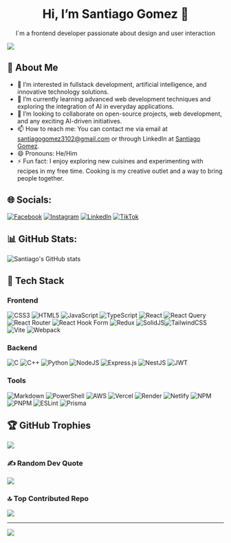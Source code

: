 <h1 align="center">Hi, I’m Santiago Gomez 👋</h1>
<p align="center">I´m a frontend developer passionate about design and user interaction</p>
<img align="center" src="https://i.pinimg.com/originals/08/d1/98/08d1980c243267cde841f669fad70b99.png"/>

## 💫 About Me
- 👀 I’m interested in fullstack development, artificial intelligence, and innovative technology solutions.<br>
- 🌱 I’m currently learning advanced web development techniques and exploring the integration of AI in everyday applications.<br>
- 💞️ I’m looking to collaborate on open-source projects, web development, and any exciting AI-driven initiatives.<br>
- 📫 How to reach me: You can contact me via email at santiagogomez3102@gmail.com or through LinkedIn at [Santiago Gomez](https://www.linkedin.com/in/santiagogomez3102).<br>
- 😄 Pronouns: He/Him<br>
- ⚡ Fun fact: I enjoy exploring new cuisines and experimenting with recipes in my free time. Cooking is my creative outlet and a way to bring people together.<br>

## 🌐 Socials:
[![Facebook](https://img.shields.io/badge/Facebook-%231877F2.svg?logo=Facebook&logoColor=white)](https://www.facebook.com/profile.php?id=100010648092329) [![Instagram](https://img.shields.io/badge/Instagram-%23E4405F.svg?logo=Instagram&logoColor=white)](https://instagram.com/santiago_gomez.31) [![LinkedIn](https://img.shields.io/badge/LinkedIn-%230077B5.svg?logo=linkedin&logoColor=white)](https://www.linkedin.com/in/santiago-gomez-077319267/) [![TikTok](https://img.shields.io/badge/TikTok-%23000000.svg?logo=TikTok&logoColor=white)](https://tiktok.com/@santiago_gomez31) 

## 📊 GitHub Stats:
![Santiago's GitHub stats](https://github-readme-stats.vercel.app/api?username=Santiago3102&show_icons=true&theme=radical)

## 🚀 Tech Stack

### Frontend
![CSS3](https://img.shields.io/badge/css3-%231572B6.svg?style=plastic&logo=css3&logoColor=white) ![HTML5](https://img.shields.io/badge/html5-%23E34F26.svg?style=plastic&logo=html5&logoColor=white) ![JavaScript](https://img.shields.io/badge/javascript-%23323330.svg?style=plastic&logo=javascript&logoColor=%23F7DF1E) ![TypeScript](https://img.shields.io/badge/typescript-%23007ACC.svg?style=plastic&logo=typescript&logoColor=white) ![React](https://img.shields.io/badge/react-%2320232a.svg?style=plastic&logo=react&logoColor=%2361DAFB) ![React Query](https://img.shields.io/badge/-React%20Query-FF4154?style=plastic&logo=react%20query&logoColor=white) ![React Router](https://img.shields.io/badge/React_Router-CA4245?style=plastic&logo=react-router&logoColor=white) ![React Hook Form](https://img.shields.io/badge/React%20Hook%20Form-%23EC5990.svg?style=plastic&logo=reacthookform&logoColor=white) ![Redux](https://img.shields.io/badge/redux-%23593d88.svg?style=plastic&logo=redux&logoColor=white) ![SolidJS](https://img.shields.io/badge/SolidJS-3944F7?style=plastic&logo=solid&logoColor=white)![TailwindCSS](https://img.shields.io/badge/tailwindcss-%2338B2AC.svg?style=plastic&logo=tailwind-css&logoColor=white) ![Vite](https://img.shields.io/badge/Vite-%23646CFF.svg?style=plastic&logo=vite&logoColor=white) ![Webpack](https://img.shields.io/badge/webpack-%238DD6F9.svg?style=plastic&logo=webpack&logoColor=black)

### Backend
![C](https://img.shields.io/badge/c-%2300599C.svg?style=plastic&logo=c&logoColor=white) ![C++](https://img.shields.io/badge/c++-%2300599C.svg?style=plastic&logo=c%2B%2B&logoColor=white) ![Python](https://img.shields.io/badge/python-3670A0?style=plastic&logo=python&logoColor=ffdd54) ![NodeJS](https://img.shields.io/badge/node.js-6DA55F?style=plastic&logo=node.js&logoColor=white) ![Express.js](https://img.shields.io/badge/express.js-%23404d59.svg?style=plastic&logo=express&logoColor=%2361DAFB) ![NestJS](https://img.shields.io/badge/nestjs-%23E0234E.svg?style=plastic&logo=nestjs&logoColor=white) ![JWT](https://img.shields.io/badge/JWT-black?style=plastic&logo=JSON%20web%20tokens)

### Tools
![Markdown](https://img.shields.io/badge/markdown-%23000000.svg?style=plastic&logo=markdown&logoColor=white) ![PowerShell](https://img.shields.io/badge/PowerShell-%235391FE.svg?style=plastic&logo=powershell&logoColor=white) ![AWS](https://img.shields.io/badge/AWS-%23FF9900.svg?style=plastic&logo=amazon-aws&logoColor=white) ![Vercel](https://img.shields.io/badge/vercel-%23000000.svg?style=plastic&logo=vercel&logoColor=white) ![Render](https://img.shields.io/badge/Render-%46E3B7.svg?style=plastic&logo=render&logoColor=white) ![Netlify](https://img.shields.io/badge/netlify-%23000000.svg?style=plastic&logo=netlify&logoColor=#00C7B7) ![NPM](https://img.shields.io/badge/NPM-%23CB3837.svg?style=plastic&logo=npm&logoColor=white) ![PNPM](https://img.shields.io/badge/pnpm-%234a4a4a.svg?style=plastic&logo=pnpm&logoColor=f69220) ![ESLint](https://img.shields.io/badge/ESLint-4B3263?style=plastic&logo=eslint&logoColor=white) ![Prisma](https://img.shields.io/badge/Prisma-%232D3748.svg?style=plastic&logo=prisma&logoColor=white)


## 🏆 GitHub Trophies
![](https://github-profile-trophy.vercel.app/?username=Santiago3102&theme=radical&no-frame=false&no-bg=false&margin-w=4)

### ✍️ Random Dev Quote
![](https://quotes-github-readme.vercel.app/api?type=horizontal&theme=radical)

### 🔝 Top Contributed Repo
![](https://github-contributor-stats.vercel.app/api?username=Santiago3102&limit=5&theme=ambient_gradient&combine_all_yearly_contributions=true)

---
[![](https://visitcount.itsvg.in/api?id=Santiago3102&icon=0&color=8)](https://visitcount.itsvg.in)


